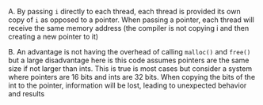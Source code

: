 A. By passing `i` directly to each thread, each thread is provided its own copy
of `i` as opposed to a pointer. When passing a pointer, each thread will receive
the same memory address (the compiler is not copying i and then creating a new
pointer to it)

B. An advantage is not having the overhead of calling `malloc()` and `free()`
but a large disadvantage here is this code assumes pointers are the same size if
not larger than ints. This is true is most cases but consider a system where
pointers are 16 bits and ints are 32 bits. When copying the bits of the int to
the pointer, information will be lost, leading to unexpected behavior and
results
